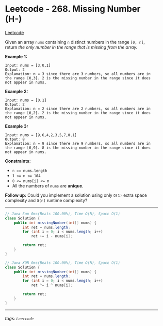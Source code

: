 # Leetcode - 268. Missing Number (H-)

[Leetcode](https://leetcode.com/problems/missing-number/)

Given an array `nums` containing `n` distinct numbers in the range `[0, n]`, return _the only number in the range that is missing from the array._

**Example 1:**
```
Input: nums = [3,0,1]
Output: 2
Explanation: n = 3 since there are 3 numbers, so all numbers are in the range [0,3]. 2 is the missing number in the range since it does not appear in nums.
```
**Example 2:**
```
Input: nums = [0,1]
Output: 2
Explanation: n = 2 since there are 2 numbers, so all numbers are in the range [0,2]. 2 is the missing number in the range since it does not appear in nums.
```
**Example 3:**
```
Input: nums = [9,6,4,2,3,5,7,0,1]
Output: 8
Explanation: n = 9 since there are 9 numbers, so all numbers are in the range [0,9]. 8 is the missing number in the range since it does not appear in nums.
```
**Constraints:**

-   `n == nums.length`
-   `1 <= n <= 104`
-   `0 <= nums[i] <= n`
-   All the numbers of `nums` are **unique**.

**Follow up:** Could you implement a solution using only `O(1)` extra space complexity and `O(n)` runtime complexity?

---
```java
// Java Sum 0ms(Beats 100.00%), Time O(N), Space O(1)
class Solution {
    public int missingNumber(int[] nums) {
        int ret = nums.length;
        for (int i = 0; i < nums.length; i++)
            ret += i - nums[i];

        return ret;
    }
}
```
```java
// Java XOR 0ms(Beats 100.00%), Time O(N), Space O(1)
class Solution {
    public int missingNumber(int[] nums) {
        int ret = nums.length;
        for (int i = 0; i < nums.length; i++)
            ret ^= i ^ nums[i];

        return ret;
    }
}
```
---

###### tags: `Leetcode`